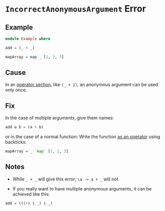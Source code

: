 # `IncorrectAnonymousArgument` Error

## Example

```purescript
module Example where

add = (_ + _)

mapArray = map _ [1, 2, 3]
```

## Cause

In an [operator section](https://github.com/purescript/documentation/blob/fc4a9db4b128aa3331e5f990cb1860e59077af31/language/Syntax.md#operator-sections), like `(_ + 1)`, an anonymous argument can be used only once.


## Fix

In the case of multiple arguments, give them names:
```purescript
add a b = (a + b)
```
or in the case of a normal function: Write the function [as an operator](https://github.com/purescript/documentation/blob/fc4a9db4b128aa3331e5f990cb1860e59077af31/language/Syntax.md#functions-as-operators) using backticks:
```purescript
mapArray = _ `map` [1, 2, 3]
```


## Notes

- While `_ + _` will give this error; `\a -> a + _` will not

- If you really want to have multiple anonymous arguments, it can be achieved like this:
```purescript
add = (((+) $ _) $ _)
```
